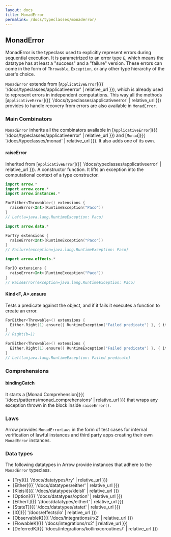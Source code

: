 ```yaml
---
layout: docs
title: MonadError
permalink: /docs/typeclasses/monaderror/
---
```


## MonadError

MonadError is the typeclass used to explicitly represent errors during sequential execution.
It is parametrized to an error type `E`, which means the datatype has at least a "success" and a "failure" version.
These errors can come in the form of `Throwable`, `Exception`, or any other type hierarchy of the user's choice.

`MonadError` extends from [`ApplicativeError`]({{ '/docs/typeclasses/applicativeerror' | relative_url }}), which is already used to represent errors in independent computations. This way all the methods [`ApplicativeError`]({{ '/docs/typeclasses/applicativeerror' | relative_url }}) provides to handle recovery from errors are also available in `MonadError`.

### Main Combinators

`MonadError` inherits all the combinators available in [`ApplicativeError`]({{ '/docs/typeclasses/applicativeerror' | relative_url }}) and [`Monad`]({{ '/docs/typeclasses/monad' | relative_url }}). It also adds one of its own.

#### raiseError

Inherited from [`ApplicativeError`]({{ '/docs/typeclasses/applicativeerror' | relative_url }}). A constructor function.
It lifts an exception into the computational context of a type constructor.

```kotlin
import arrow.*
import arrow.core.*
import arrow.instances.*

ForEither<Throwable>() extensions { 
  raiseError<Int>(RuntimeException("Paco"))
}
// Left(a=java.lang.RuntimeException: Paco)
```

```kotlin
import arrow.data.*

ForTry extensions { 
  raiseError<Int>(RuntimeException("Paco"))
}
// Failure(exception=java.lang.RuntimeException: Paco)
```

```kotlin
import arrow.effects.*

ForIO extensions { 
  raiseError<Int>(RuntimeException("Paco"))
}
// RaiseError(exception=java.lang.RuntimeException: Paco)
```

#### Kind<F, A>.ensure

Tests a predicate against the object, and if it fails it executes a function to create an error.

```kotlin
ForEither<Throwable>() extensions {
  Either.Right(1).ensure({ RuntimeException("Failed predicate") }, { it > 0 }) 
}
// Right(b=1)
```

```kotlin
ForEither<Throwable>() extensions {
  Either.Right(1).ensure({ RuntimeException("Failed predicate") }, { it < 0 }) 
}
// Left(a=java.lang.RuntimeException: Failed predicate)
```

### Comprehensions

#### bindingCatch

It starts a [Monad Comprehension]({{ '/docs/patterns/monad_comprehensions' | relative_url }}) that wraps any exception thrown in the block inside `raiseError()`.

### Laws

Arrow provides `MonadErrorLaws` in the form of test cases for internal verification of lawful instances and third party apps creating their own `MonadError` instances.

### Data types

The following datatypes in Arrow provide instances that adhere to the `MonadError` typeclass.

- [Try]({{ '/docs/datatypes/try' | relative_url }})
- [Either]({{ '/docs/datatypes/either' | relative_url }})
- [Kleisli]({{ '/docs/datatypes/kleisli' | relative_url }})
- [Option]({{ '/docs/datatypes/option' | relative_url }})
- [EitherT]({{ '/docs/datatypes/eithert' | relative_url }})
- [StateT]({{ '/docs/datatypes/statet' | relative_url }})
- [IO]({{ '/docs/effects/io' | relative_url }})
- [ObservableK]({{ '/docs/integrations/rx2' | relative_url }})
- [FlowableK]({{ '/docs/integrations/rx2' | relative_url }})
- [DeferredK]({{ '/docs/integrations/kotlinxcoroutines/' | relative_url }})
